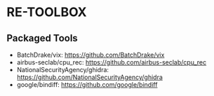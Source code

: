 
# RE-TOOLBOX

## Packaged Tools

- BatchDrake/vix: https://github.com/BatchDrake/vix
- airbus-seclab/cpu_rec: https://github.com/airbus-seclab/cpu_rec
- NationalSecurityAgency/ghidra: https://github.com/NationalSecurityAgency/ghidra
- google/bindiff: https://github.com/google/bindiff
